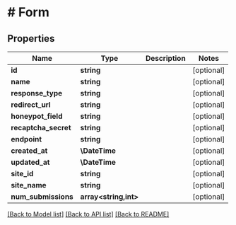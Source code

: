 # # Form

## Properties

Name | Type | Description | Notes
------------ | ------------- | ------------- | -------------
**id** | **string** |  | [optional]
**name** | **string** |  | [optional]
**response_type** | **string** |  | [optional]
**redirect_url** | **string** |  | [optional]
**honeypot_field** | **string** |  | [optional]
**recaptcha_secret** | **string** |  | [optional]
**endpoint** | **string** |  | [optional]
**created_at** | **\DateTime** |  | [optional]
**updated_at** | **\DateTime** |  | [optional]
**site_id** | **string** |  | [optional]
**site_name** | **string** |  | [optional]
**num_submissions** | **array<string,int>** |  | [optional]

[[Back to Model list]](../../README.md#models) [[Back to API list]](../../README.md#endpoints) [[Back to README]](../../README.md)
